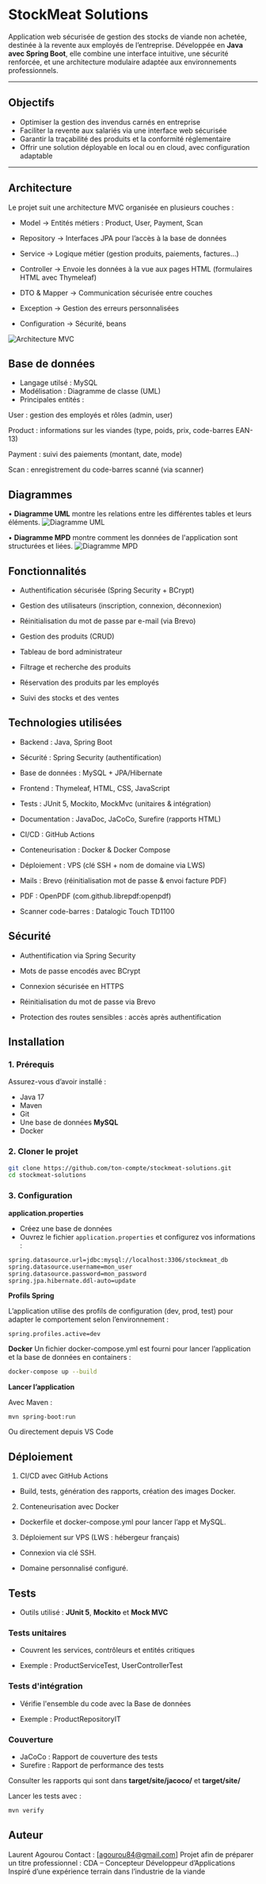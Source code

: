# StockMeat Solutions

Application web sécurisée de gestion des stocks de viande non achetée, destinée à la revente aux employés de l’entreprise.
Développée en **Java avec Spring Boot**, elle combine une interface intuitive, une sécurité renforcée, et une architecture modulaire adaptée aux environnements professionnels.

---

## Objectifs

- Optimiser la gestion des invendus carnés en entreprise
- Faciliter la revente aux salariés via une interface web sécurisée
- Garantir la traçabilité des produits et la conformité réglementaire
- Offrir une solution déployable en local ou en cloud, avec configuration adaptable

---

## Architecture

Le projet suit une architecture MVC organisée en plusieurs couches :

- Model → Entités métiers : Product, User, Payment, Scan

- Repository → Interfaces JPA pour l’accès à la base de données

- Service → Logique métier (gestion produits, paiements, factures…)

- Controller → Envoie les données à la vue aux pages HTML (formulaires HTML avec Thymeleaf)

- DTO & Mapper → Communication sécurisée entre couches

- Exception → Gestion des erreurs personnalisées

- Configuration → Sécurité, beans

![Architecture MVC](images/Architecture-MVC.jpg)

## Base de données

- Langage utilsé : MySQL
- Modélisation : Diagramme de classe (UML)
- Principales entités :

User : gestion des employés et rôles (admin, user)

Product : informations sur les viandes (type, poids, prix, code-barres EAN-13)

Payment : suivi des paiements (montant, date, mode)

Scan : enregistrement du code-barres scanné (via scanner)

## Diagrammes

• **Diagramme UML** montre les relations entre les différentes tables et leurs éléments.
![Diagramme UML](images/Diagramme_de_classe.png)

• **Diagramme MPD** montre comment les données de l'application sont structurées et liées.
![Diagramme MPD](images/Diagramme_mpd.png)

## Fonctionnalités

- Authentification sécurisée (Spring Security + BCrypt)

- Gestion des utilisateurs (inscription, connexion, déconnexion)

- Réinitialisation du mot de passe par e-mail (via Brevo)

- Gestion des produits (CRUD)

- Tableau de bord administrateur

- Filtrage et recherche des produits

- Réservation des produits par les employés

- Suivi des stocks et des ventes

## Technologies utilisées

- Backend : Java, Spring Boot

- Sécurité : Spring Security (authentification)

- Base de données : MySQL + JPA/Hibernate

- Frontend : Thymeleaf, HTML, CSS, JavaScript

- Tests : JUnit 5, Mockito, MockMvc (unitaires & intégration)

- Documentation : JavaDoc, JaCoCo, Surefire (rapports HTML)

- CI/CD : GitHub Actions

- Conteneurisation : Docker & Docker Compose

- Déploiement : VPS (clé SSH + nom de domaine via LWS)

- Mails : Brevo (réinitialisation mot de passe & envoi facture PDF)

- PDF : OpenPDF (com.github.librepdf:openpdf)

- Scanner code-barres : Datalogic Touch TD1100

## Sécurité

- Authentification via Spring Security

- Mots de passe encodés avec BCrypt

- Connexion sécurisée en HTTPS

- Réinitialisation du mot de passe via Brevo

- Protection des routes sensibles : accès après authentification

## Installation

### 1. Prérequis

Assurez-vous d’avoir installé :

- Java 17
- Maven
- Git
- Une base de données **MySQL**
- Docker

### 2. Cloner le projet

```bash
git clone https://github.com/ton-compte/stockmeat-solutions.git
cd stockmeat-solutions
```

### 3. Configuration

**application.properties**

- Créez une base de données
- Ouvrez le fichier `application.properties` et configurez vos informations :

```
spring.datasource.url=jdbc:mysql://localhost:3306/stockmeat_db
spring.datasource.username=mon_user
spring.datasource.password=mon_password
spring.jpa.hibernate.ddl-auto=update
```

**Profils Spring**

L’application utilise des profils de configuration (dev, prod, test) pour adapter le comportement selon l’environnement :

```
spring.profiles.active=dev
```

**Docker**
Un fichier docker-compose.yml est fourni pour lancer l’application et la base de données en containers :

```bash
docker-compose up --build
```

**Lancer l’application**

Avec Maven :

```bash
mvn spring-boot:run
```

Ou directement depuis VS Code

## Déploiement

1. CI/CD avec GitHub Actions

- Build, tests, génération des rapports, création des images Docker.

2. Conteneurisation avec Docker

- Dockerfile et docker-compose.yml pour lancer l’app et MySQL.

3. Déploiement sur VPS (LWS : hébergeur français)

- Connexion via clé SSH.

- Domaine personnalisé configuré.

## Tests

- Outils utilisé : **JUnit 5**, **Mockito** et **Mock MVC**

### Tests unitaires

- Couvrent les services, contrôleurs et entités critiques

- Exemple : ProductServiceTest, UserControllerTest

### Tests d'intégration

- Vérifie l'ensemble du code avec la Base de données

- Exemple : ProductRepositoryIT

### Couverture

- JaCoCo : Rapport de couverture des tests
- Surefire : Rapport de performance des tests

Consulter les rapports qui sont dans **target/site/jacoco/** et **target/site/**

Lancer les tests avec :

```bash
mvn verify
```

## Auteur

Laurent Agourou
Contact : [agourou84@gmail.com]
Projet afin de préparer un titre professionnel : CDA – Concepteur Développeur d’Applications
Inspiré d’une expérience terrain dans l’industrie de la viande
